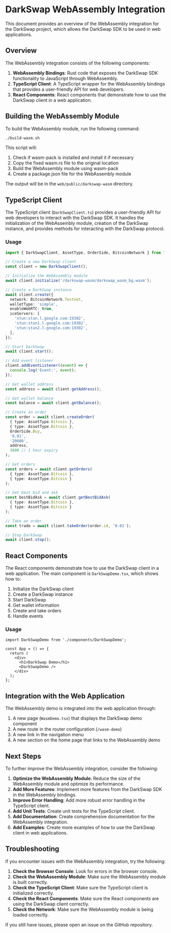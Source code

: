 # DarkSwap WebAssembly Integration

This document provides an overview of the WebAssembly integration for the DarkSwap project, which allows the DarkSwap SDK to be used in web applications.

## Overview

The WebAssembly integration consists of the following components:

1. **WebAssembly Bindings**: Rust code that exposes the DarkSwap SDK functionality to JavaScript through WebAssembly.
2. **TypeScript Client**: A TypeScript wrapper for the WebAssembly bindings that provides a user-friendly API for web developers.
3. **React Components**: React components that demonstrate how to use the DarkSwap client in a web application.

## Building the WebAssembly Module

To build the WebAssembly module, run the following command:

```bash
./build-wasm.sh
```

This script will:
1. Check if wasm-pack is installed and install it if necessary
2. Copy the fixed wasm.rs file to the original location
3. Build the WebAssembly module using wasm-pack
4. Create a package.json file for the WebAssembly module

The output will be in the `web/public/darkswap-wasm` directory.

## TypeScript Client

The TypeScript client (`DarkSwapClient.ts`) provides a user-friendly API for web developers to interact with the DarkSwap SDK. It handles the initialization of the WebAssembly module, creation of the DarkSwap instance, and provides methods for interacting with the DarkSwap protocol.

### Usage

```typescript
import { DarkSwapClient, AssetType, OrderSide, BitcoinNetwork } from './utils/DarkSwapClient';

// Create a new DarkSwap client
const client = new DarkSwapClient();

// Initialize the WebAssembly module
await client.initialize('/darkswap-wasm/darkswap_wasm_bg.wasm');

// Create a DarkSwap instance
await client.create({
  network: BitcoinNetwork.Testnet,
  walletType: 'simple',
  enableWebRTC: true,
  iceServers: [
    'stun:stun.l.google.com:19302',
    'stun:stun1.l.google.com:19302',
    'stun:stun2.l.google.com:19302',
  ],
});

// Start DarkSwap
await client.start();

// Add event listener
client.addEventListener((event) => {
  console.log('Event:', event);
});

// Get wallet address
const address = await client.getAddress();

// Get wallet balance
const balance = await client.getBalance();

// Create an order
const order = await client.createOrder(
  { type: AssetType.Bitcoin },
  { type: AssetType.Bitcoin },
  OrderSide.Buy,
  '0.01',
  '20000',
  address,
  3600 // 1 hour expiry
);

// Get orders
const orders = await client.getOrders(
  { type: AssetType.Bitcoin },
  { type: AssetType.Bitcoin }
);

// Get best bid and ask
const bestBidAsk = await client.getBestBidAsk(
  { type: AssetType.Bitcoin },
  { type: AssetType.Bitcoin }
);

// Take an order
const trade = await client.takeOrder(order.id, '0.01');

// Stop DarkSwap
await client.stop();
```

## React Components

The React components demonstrate how to use the DarkSwap client in a web application. The main component is `DarkSwapDemo.tsx`, which shows how to:

1. Initialize the DarkSwap client
2. Create a DarkSwap instance
3. Start DarkSwap
4. Get wallet information
5. Create and take orders
6. Handle events

### Usage

```tsx
import DarkSwapDemo from './components/DarkSwapDemo';

const App = () => {
  return (
    <div>
      <h1>DarkSwap Demo</h1>
      <DarkSwapDemo />
    </div>
  );
};
```

## Integration with the Web Application

The WebAssembly demo is integrated into the web application through:

1. A new page (`WasmDemo.tsx`) that displays the DarkSwap demo component
2. A new route in the router configuration (`/wasm-demo`)
3. A new link in the navigation menu
4. A new section on the home page that links to the WebAssembly demo

## Next Steps

To further improve the WebAssembly integration, consider the following:

1. **Optimize the WebAssembly Module**: Reduce the size of the WebAssembly module and optimize its performance.
2. **Add More Features**: Implement more features from the DarkSwap SDK in the WebAssembly bindings.
3. **Improve Error Handling**: Add more robust error handling in the TypeScript client.
4. **Add Unit Tests**: Create unit tests for the TypeScript client.
5. **Add Documentation**: Create comprehensive documentation for the WebAssembly integration.
6. **Add Examples**: Create more examples of how to use the DarkSwap client in web applications.

## Troubleshooting

If you encounter issues with the WebAssembly integration, try the following:

1. **Check the Browser Console**: Look for errors in the browser console.
2. **Check the WebAssembly Module**: Make sure the WebAssembly module is built correctly.
3. **Check the TypeScript Client**: Make sure the TypeScript client is initialized correctly.
4. **Check the React Components**: Make sure the React components are using the DarkSwap client correctly.
5. **Check the Network**: Make sure the WebAssembly module is being loaded correctly.

If you still have issues, please open an issue on the GitHub repository.